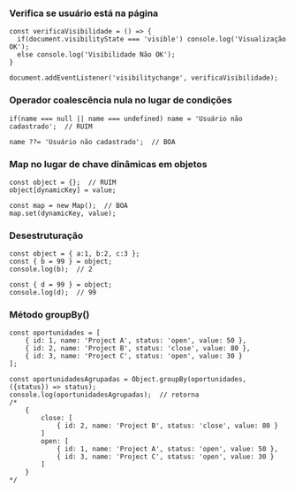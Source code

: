 ### Verifica se usuário está na página

    const verificaVisibilidade = () => {
      if(document.visibilityState === 'visible') console.log('Visualização OK');
      else console.log('Visibilidade Não OK');
    }

    document.addEventListener('visibilitychange', verificaVisibilidade);

### Operador coalescência nula no lugar de condições

    if(name === null || name === undefined) name = 'Usuário não cadastrado';  // RUIM

    name ??= 'Usuário não cadastrado';  // BOA

### Map no lugar de chave dinâmicas em objetos

    const object = {};  // RUIM
    object[dynamicKey] = value;

    const map = new Map();  // BOA
    map.set(dynamicKey, value);

### Desestruturação

    const object = { a:1, b:2, c:3 };
    const { b = 99 } = object;
    console.log(b);  // 2

    const { d = 99 } = object;
    console.log(d);  // 99

### Método groupBy()

    const oportunidades = [
        { id: 1, name: 'Project A', status: 'open', value: 50 },
        { id: 2, name: 'Project B', status: 'close', value: 80 },
        { id: 3, name: 'Project C', status: 'open', value: 30 }
    ];

    const oportunidadesAgrupadas = Object.groupBy(oportunidades, ({status}) => status);
    console.log(oportunidadesAgrupadas);  // retorna
    /*
        {
            close: [
                { id: 2, name: 'Project B', status: 'close', value: 80 }
            ]
            open: [
                { id: 1, name: 'Project A', status: 'open', value: 50 },
                { id: 3, name: 'Project C', status: 'open', value: 30 }
            ]
        }
    */

    
